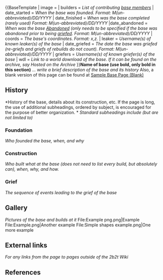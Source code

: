 {{BaseTemplate
| image = <!-- Put screenshot from base here -->
| builders = *List of contributing [base members](https://2b2t.miraheze.org/wiki/2b2tWiki:Group_and_Base_Membership#Base_Membership)*
| date_started = *When the base was founded. Format: M(un-abbreviated)/DD/YYYY*
| date_finished = *When was the base completed (rarely used) Format: M(un-abbreviated)/DD/YYYY*
|date_abandoned = *When was the base [Abandoned](https://2b2t.miraheze.org/wiki/2b2tWiki:Base_Destruction#Abandonment) (only needs to be specified if the base was abandoned prior to being [griefed](https://2b2t.miraheze.org/wiki/2b2tWiki:Base_Destruction#Griefs). Format: M(un-abbreviated)/DD/YYYY*
| coords = *The base's coordinates. Format: x,z.*
| leaker = *Username(s) of known leaker(s) of the base*
| date_griefed = *The date the base was griefed (re-griefs and griefs of rebuilds do not count). Format: M(un-abbreviated)/DD/YYYY*
| griefers = *Username(s) of known griefer(s) of the base*
| wdl = *Link to a world download of the base. If it can be found on the archive, say *Hosted on the Archive**
}}**Name of base (use bold, only bold in this section)** *... write a brief description of the base and its history* Also, a blank version of this page can be found at [Sample Base Page (Blank)](https://2b2t.miraheze.org/wiki/Sample_Base_Page_(Blank))
## History
*History of the base, details about its construction, etc. If the page is long, the use of additional subheadings, ordered by subject, is encouraged for the purpose of better organization. *
*Standard subheadings include (but are not limited to)*

### Foundation
*Who founded the base, when, and why*

### Construction
*Who built what at the base (does not need to list every build, but absolutely can), when, why, and how.*

### Grief
*The sequence of events leading to the grief of the base*

## Gallery
*Pictures of the base and builds at it*<gallery>
File:Example png.png|Example
File:Example.png|Another example
File:Simple shapes example.png|One more example
</gallery>

## External links
*For any links from the page to pages outside of the 2b2t Wiki*

## References